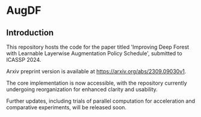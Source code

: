 # AugDF
## Introduction
This repository hosts the code for the paper titled 'Improving Deep Forest with Learnable Layerwise Augmentation Policy Schedule', submitted to ICASSP 2024.

Arxiv preprint version is available at https://arxiv.org/abs/2309.09030v1.

The core implementation is now accessible, with the repository currently undergoing reorganization for enhanced clarity and usability.

Further updates, including trials of parallel computation for acceleration and comparative experiments, will be released soon.
